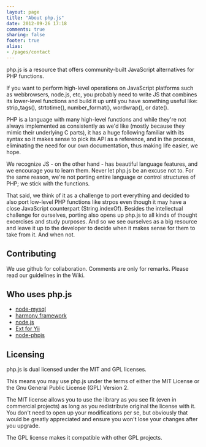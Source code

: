 ```yaml
---
layout: page
title: "About php.js"
date: 2012-09-26 17:18
comments: true
sharing: false
footer: true
alias:
- /pages/contact
---
```


php.js is a resource that offers community-built JavaScript alternatives for PHP functions.

If you want to perform high-level operations on JavaScript platforms such as webbrowsers, node.js, etc, you probably need to write JS that combines its lower-level functions and build it up until you have something useful like: strip_tags(), strtotime(), number_format(), wordwrap(), or date().

PHP is a language with many high-level functions and while they're not always implemented as consistently as we'd like (mostly because they mimic their underlying C parts), it has a huge following familiar with its syntax so it makes sense to pick its API as a reference, and in the process, eliminating the need for our own documentation, thus making life easier, we hope.

We recognize JS - on the other hand - has beautiful language features, and we encourage you to learn them. Never let php.js be an excuse not to.
For the same reason, we're not porting entire language or control structures of PHP; we stick with the functions.

That said, we think of it as a challenge to port everything and decided to also port low-level PHP functions like strpos even though it may have a close JavaScript counterpart (String.indexOf).
Besides the intellectual challenge for ourselves, porting also opens up php.js to all kinds of thought excercises and study purposes.
And so we see ourselves as a big resource and leave it up to the developer to decide when it makes sense for them to take from it.
And when not.

<!--
The History of php.js

Kevin van Zonneveld was once working as developer on a project with a lot of client (JS) / server (PHP) interaction, and found himself coding PHP functions (like base64_decode & urldecode) in JavaScript to smoothen data transport between the two languages.

He stored the stored the functions in a file called php.js which was included in the project. But even when the project was done, it remained fun trying to port PHP functions to JavaScript, and so the library grew.
There was a technological challenge in trying to recreate functions such as date, or sprintf.

Eventually Kevin decided to share the little library on his blog, triggering the enthusiasm of a lot of developers worldwide. The project was open sourced in 2008, and many people contributed their own functions in the comments sections of Kevin's blog.

To try and maintain quality, examples from original PHP documentation were taken and added as unit tests in the header of each function. These are the same bits of code you can see under the Example section for any function.
As bugs are reported, more test cases are added to avoid regression.

It was decided that the library deserved a bigger home and a face of its own, and so the php.js core team (which at that time consisted of Michael White, Felix Geisendörfer, Philip Peterson and Kevin) developed the phpjs.org website.

Different core members have come & gone but there has always been a select group pushing the project forward.

Late 2008 Brett Zamir started contributing and did't stop. In April 2009 he was responsible for over 245 different PHP functions and has had many ideas considering php.js' future.

Because the library became too big to include at once, and having users copy-paste functions to their projects proved tedious, Kevin started working on a compiler that allows programmers to select ONLY the functions they need, and wrap them up in a single customized php.js file.
This took away overhead and even allowed for easy upgrading.

In September 2009 we moved the development of the project to GitHub.
This opened up a lot of features to help colaboration in development.

Gaining popularity in the SSJS world mostly due to node.js people needing functions such as html_entity_decode, we received a lot of requests for a CommonJS compatible library and in April 2010 the compiler took it's first steps to support it.

And that's where we are now.

We are still trying to port and perfect functions.
Want to help out & become a part of our history? Why not add a comment with new or better code?
It is that easy.
-->

## Contributing

We use github for collaboration. Comments are only for remarks.
Please read our guidelines in the Wiki.

## Who uses php.js

 - [node-mysql](https://github.com/masuidrive/node-mysql)
 - [harmony framework](http://www.harmony-framework.com)
 - [node.js](http://github.com/ry/node/blob/1107a1bd1e367d3056b8c3975c2026b7402e9f61/lib/multipart.js#L174-200)
 - [Ext for Yii](http://www.ext4yii.com)
 - [node-phpjs](https://github.com/cranic/node-phpjs)

## Licensing

php.js is dual licensed under the MIT and GPL licenses.

This means you may use php.js under the terms of either the MIT License or the Gnu General Public License (GPL) Version 2.

The MIT license allows you to use the library as you see fit (even in commercial projects) as long as you redistribute original the license with it. You don't need to open up your modifications per se, but obviously that would be greatly appreciated and ensure you won't lose your changes after you upgrade.

The GPL license makes it compatible with other GPL projects.
